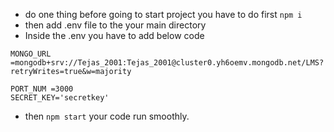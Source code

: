 - do one thing before going to start project you have to do first `npm i`
- then add .env file to the your main directory
- Inside the .env you have to add below code

```
MONGO_URL =mongodb+srv://Tejas_2001:Tejas_2001@cluster0.yh6oemv.mongodb.net/LMS?retryWrites=true&w=majority

PORT_NUM =3000
SECRET_KEY='secretkey'
```

- then `npm start` your code run smoothly.
